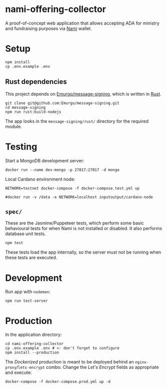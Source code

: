 nami-offering-collector
=======================

A proof-of-concept web application that allows accepting ADA for ministry and fundraising purposes via [Nami](https://namiwallet.io/) wallet.

# Setup

```
npm install
cp .env.example .env
```

## Rust dependencies

This project depends on [Emurgo/message-signing](https://github.com/Emurgo/message-signing), which is written in [Rust](https://www.rust-lang.org/tools/install).

```
git clone git@github.com:Emurgo/message-signing.git
cd message-signing
npm run rust:build-nodejs
```

The app looks in the `message-signing/rust/` directory for the required module.

# Testing

Start a MongoDB development server:

```
docker run --name dev-mongo -p 27017:27017 -d mongo
```

Local Cardano environment node:

```
NETWORK=testnet docker-compose -f docker-compose.test.yml up

#docker run -v /data -e NETWORK=localhost inputoutput/cardano-node
```

## `spec/`

These are the Jasmine/Puppeteer tests, which perform some basic behavioural tests for when Nami is not installed or disabled. It also performs database unit tests.

```
npm test
```

These tests load the app internally, so the server must not be running when these tests are executed.

# Development

Run app with `nodemon`:

```
npm run test-server
```

# Production

In the application directory:

```
cd nami-offering-collector
cp .env.example .env # <- don't forget to configure
npm install --production
```

The _Dockerized_ production is meant to be deployed behind an `nginx-proxy`/`lets-encrypt` combo. Change the _Let's Encrypt_ fields as appropriate and execute:

```
docker-compose -f docker-compose.prod.yml up -d
```


